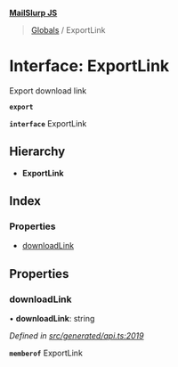 **[MailSlurp JS](../README.md)**

> [Globals](../README.md) / ExportLink

# Interface: ExportLink

Export download link

**`export`** 

**`interface`** ExportLink

## Hierarchy

* **ExportLink**

## Index

### Properties

* [downloadLink](exportlink.md#downloadlink)

## Properties

### downloadLink

•  **downloadLink**: string

*Defined in [src/generated/api.ts:2019](https://github.com/mailslurp/mailslurp-client/blob/a8663d0/src/generated/api.ts#L2019)*

**`memberof`** ExportLink
